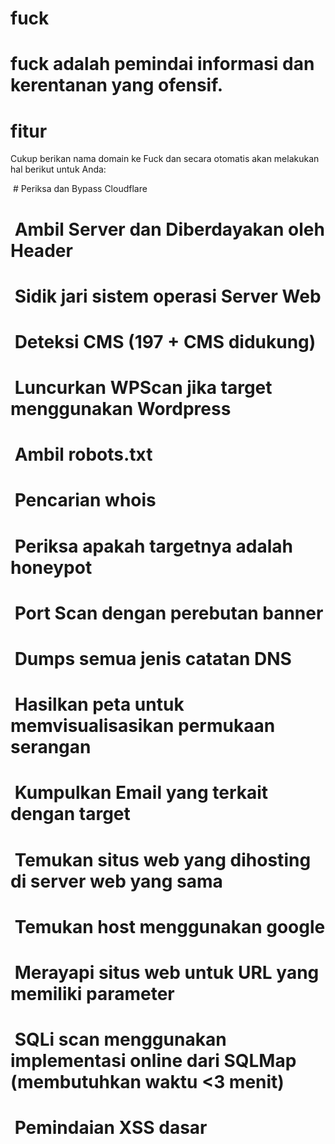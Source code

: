 # fuck
# fuck adalah pemindai informasi dan kerentanan yang ofensif.

# fitur
  Cukup berikan nama domain ke Fuck dan secara otomatis akan melakukan hal berikut untuk Anda:

 # Periksa dan Bypass Cloudflare
 #  Ambil Server dan Diberdayakan oleh Header
 #  Sidik jari sistem operasi Server Web
#  Deteksi CMS (197 + CMS didukung)
#  Luncurkan WPScan jika target menggunakan Wordpress
#  Ambil robots.txt
#  Pencarian whois
#  Periksa apakah targetnya adalah honeypot
#  Port Scan dengan perebutan banner
#  Dumps semua jenis catatan DNS
#  Hasilkan peta untuk memvisualisasikan permukaan serangan
#  Kumpulkan Email yang terkait dengan target
#  Temukan situs web yang dihosting di server web yang sama
#  Temukan host menggunakan google
#  Merayapi situs web untuk URL yang memiliki parameter
#  SQLi scan menggunakan implementasi online dari SQLMap (membutuhkan waktu <3 menit)
#  Pemindaian XSS dasar
